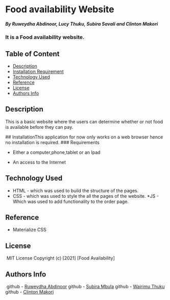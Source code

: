 # Food availability Website
##### By Ruweydha Abdinoor, Lucy Thuku, Subira Savali and Clinton Makori
### It is a Food availability website.
## Table of Content
+ [Description](#description)
+ [Installation Requirement](#Installation)
+ [Technology Used](#technology-used)
+ [Reference](#reference)
+ [License](#license)
+ [Authors Info](#author-Info)
​
## Description
<p>This is a basic website where the users can determine whether or not food is available before they can pay.</p>
## Installation
​​This application for now only works on a web browser hence no installation is required.
### Requirements

* Either a computer,phone,tablet or an Ipad

* An access to the Internet
## Technology Used
* HTML - which was used to build the structure of the pages.
​
* CSS - which was used to style the all the pages of the website.
*JS - Which was used to add functionality to the order page.
​
## Reference
* Materialize CSS
​
## License
​
MIT License
Copyright (c) [2021] [Food Availability]
​

## Authors Info
​
github - [Ruweydha Abdinoor](https://github.com/Ruweydha)
github - [Subira Mbula](https://github.com/SubiraMbula)
github - [Wairimu Thuku](https://github.com/WairimuThuku)
github - [Clinton Makori](https://github.com/kingsly62)



